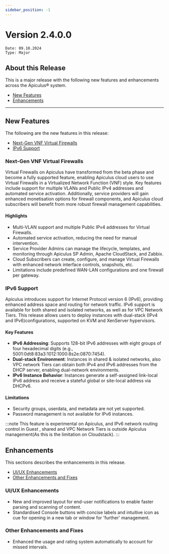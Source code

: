 ```yaml
---
sidebar_position: -1
---
```

# Version 2.4.0.0
```
Date: 09.10.2024
Type: Major
```

## About this Release

This is a major release with the following new features and enhancements across the Apiculus® system.

- [New Features](#about-this-release)
- [Enhancements](#enhancements)
---
## New Features 
The following are the new features in this release:
- [Next-Gen VNF Virtual Firewalls](#next-gen-vnf-virtual-firewalls)
- [IPv6 Support](#ipv6-support)
### Next-Gen VNF Virtual Firewalls

Virtual Firewalls on Apiculus have transformed from the beta phase and become a fully supported feature, enabling Apiculus cloud users to use Virtual Firewalls in a Virtualized Network Function (VNF) style. Key features include support for multiple VLANs and Public IPv4 addresses and automated service activation. Additionally, service providers will gain enhanced monetisation options for firewall components, and Apiculus cloud subscribers will benefit from more robust firewall management capabilities.

#### Highlights

- Multi-VLAN support and multiple Public IPv4 addresses for Virtual Firewalls.
- Automated service activation, reducing the need for manual intervention.
- Service Provider Admins can manage the lifecycle, templates, and monitoring through Apiculus SP Admin, Apache CloudStack, and Zabbix.
- Cloud Subscribers can create, configure, and manage Virtual Firewalls with enhanced network interface controls, snapshots, etc.
- Limitations include predefined WAN-LAN configurations and one firewall per gateway.

### IPv6 Support

Apiculus introduces support for Internet Protocol version 6 (IPv6), providing enhanced address space and routing for network traffic. IPv6 support is available for both shared and isolated networks, as well as for VPC Network Tiers. This release allows users to deploy instances with dual-stack (IPv4 and IPv6)configurations, supported on KVM and XenServer hypervisors.

#### Key Features

- **IPv6 Addressing**: Supports 128-bit IPv6 addresses with eight groups of four hexadecimal digits (e.g., 5001:0dt8:83a3:1012:1000:8s2e:0870:7454).
- **Dual-stack Environment**: Instances in shared & isolated networks, also VPC network Tiers can obtain both IPv4 and IPv6 addresses from the DHCP server, enabling dual-network environments.
- **IPv6 Instance Behavior**: Instances generate a self-assigned link-local IPv6 address and receive a stateful global or site-local address via DHCPv6.

#### Limitations
- Security groups, userdata, and metadata are not yet supported.
- Password management is not available for IPv6 instances.

:::note
This feature is experimental on Apiculus, and IPv6 network routing control in Guest , shared and VPC Network Tiers is outside Apiculus management(As this is the limitation on Cloudstack).
:::

## Enhancements
This sections describes the enhancements in this release.
- [UI/UX Enhancements](#uiux-enhancements)
- [Other Enhancements and Fixes](#other-enhancements-and-fixes)
### UI/UX Enhancements

- New and improved layout for end-user notifications to enable faster parsing and scanning of content.
- Standardised Console buttons with concise labels and intuitive icon as cue for opening in a new tab or window for 'further' management.

### Other Enhancements and Fixes

- Enhanced the usage and rating system automatically to account for missed intervals.